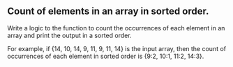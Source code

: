 ## Count of elements in an array in sorted order.

Write a logic to the function to count the occurrences of each element in an array and print the output in a sorted order. 

For example, if {14, 10, 14, 9, 11, 9, 11, 14} is the input array, then the count of occurrences of each element in sorted order is {9:2, 10:1, 11:2, 14:3}.
